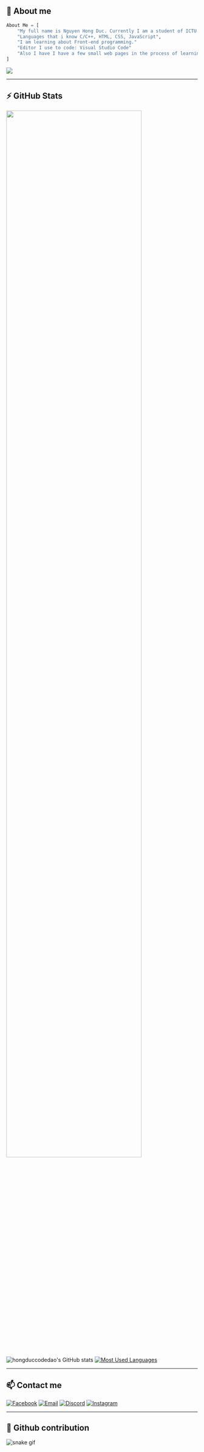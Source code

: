 ## 📝 About me

```py
About Me = [
    "My full name is Nguyen Hong Duc. Currently I am a student of ICTU."
    "Languages that i know C/C++, HTML, CSS, JavaScript",
    "I am learning about Front-end programming."
    "Editor I use to code: Visual Studio Code"
    "Also I have I have a few small web pages in the process of learning and creating."
]
```
![](https://komarev.com/ghpvc/?username=hongduc-code-dao)

---

## ⚡ GitHub Stats #

<img
        width="84%"
        src="https://github-readme-streak-stats.herokuapp.com/?user=hongduccodedao&theme=dracula"
    />
![hongduccodedao's GitHub stats](https://github-readme-stats.vercel.app/api?username=hongduccodedao&show_icons=true&theme=dracula)
[![Most Used Languages](https://github-readme-stats.vercel.app/api/top-langs/?username=hongduccodedao&show_icons=true&layout=compact&theme=dracula)](https://github.com/hongduccodedao/github-readme-stats)

---

## 📫 Contact me

[![Facebook](https://img.shields.io/badge/Facebook-0077B5?style=for-the-badge&logo=facebook&color=395693&logoColor=white)](https://www.facebook.com/hongduccodedao)
[![Email](https://img.shields.io/badge/Gmail-0077B5?style=for-the-badge&logo=gmail&color=ff1800&logoColor=white)](mailto:contact.hongduc@gmail.com)
[![Discord](https://img.shields.io/badge/Discord-0077B5?style=for-the-badge&logo=discord&color=5037EA&logoColor=white)](https://discord.com/users/769244837030526976)
[![Instagram](https://img.shields.io/badge/IG-0077B5?style=for-the-badge&logo=instagram&color=F2344E&logoColor=white)](https://www.instagram.com/pinkduwc._/)

---
## 🐛 Github contribution

![snake gif](https://github.com/hongduccodedao/hongduccodedao/blob/output/github-contribution-grid-snake.gif)

